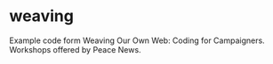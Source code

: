 # weaving
Example code form Weaving Our Own Web: Coding for Campaigners. Workshops offered by Peace News.
